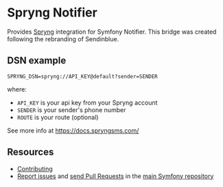 Spryng Notifier
==============

Provides [Spryng](https://spryng.com) integration for Symfony Notifier.
This bridge was created following the rebranding of Sendinblue.

DSN example
-----------

```
SPRYNG_DSN=spryng://API_KEY@default?sender=SENDER
```

where:
- `API_KEY` is your api key from your Spryng account
- `SENDER` is your sender's phone number
- `ROUTE` is your route (optional)

See more info at https://docs.spryngsms.com/

Resources
---------

 * [Contributing](https://symfony.com/doc/current/contributing/index.html)
 * [Report issues](https://github.com/symfony/symfony/issues) and
   [send Pull Requests](https://github.com/symfony/symfony/pulls)
   in the [main Symfony repository](https://github.com/symfony/symfony)
